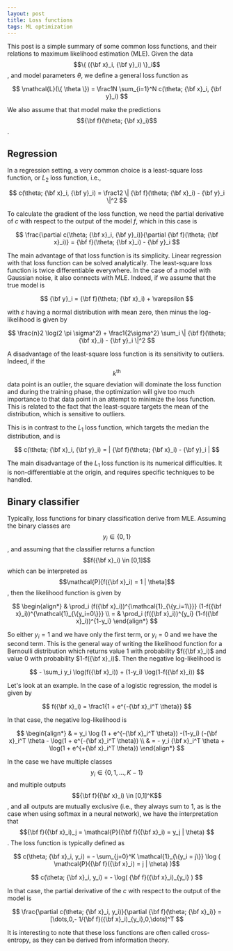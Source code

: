 ```yaml
---
layout: post
title: Loss functions
tags: ML optimization
---
```


This post is a simple summary of some common loss functions, and their relations
to maximum likelihood estimation (MLE). 
Given the data $$\{ ({\bf x}_i, {\bf y}_i) \}_i$$,
and model parameters $\theta$,
we define a general loss function as

$$ \mathcal{L}(\{ \theta \}) = 
\frac1N \sum_{i=1}^N 
c(\theta; {\bf x}_i, {\bf y}_i) $$

We also assume that that model make the predictions 
$${\bf f}(\theta; {\bf x}_i)$$.

## Regression

In a regression setting, a very common choice is a least-square loss function,
or $L_2$ loss function,
i.e.,

$$ c(\theta; {\bf x}_i, {\bf y}_i) 
= \frac12 \| {\bf f}(\theta; {\bf x}_i) - {\bf y}_i \|^2
$$

To calculate the gradient of the loss function, we need the partial derivative
of $c$ with respect to the output of the model $f$, which in this case is 

$$ \frac{\partial c(\theta; {\bf x}_i, {\bf y}_i)}{\partial {\bf f}(\theta; {\bf
x}_i)} =  {\bf f}(\theta; {\bf x}_i) - {\bf y}_i $$

The main advantage of that loss function is its simplicity. Linear regression
with that loss function can be solved analytically. The least-square loss
function is twice differentiable everywhere. In the case of a model with
Gaussian noise, it also connects with MLE. Indeed, if we assume that the true
model is

$$ {\bf y}_i = {\bf f}(\theta; {\bf x}_i) + \varepsilon $$

with $\varepsilon$ having a normal distribution with mean zero, then minus the
log-likelihood is given by

$$ \frac{n}2 \log(2 \pi \sigma^2) + \frac1{2\sigma^2} \sum_i 
\| {\bf f}(\theta; {\bf x}_i) - {\bf y}_i \|^2 $$

A disadvantage of the least-square loss function is its sensitivity to outliers.
Indeed, if the $$k^\text{th}$$ data point is an outlier, the square deviation
will dominate the loss function and during the training phase, the optimization
will give too much importance to that data point in an attempt to minimize the
loss function. This is related to the fact that the least-square targets the
mean of the distribution, which is sensitive to outliers.

This is in contrast to the $L_1$ loss function, which targets the median the
distribution, and is

$$ c(\theta; {\bf x}_i, {\bf y}_i) 
= | {\bf f}(\theta; {\bf x}_i) - {\bf y}_i |
$$

The main disadvantage of the $L_1$ loss function is its numerical difficulties.
It is non-differentiable at the origin, and requires specific techniques to be
handled.



## Binary classifier

Typically, loss functions for binary classification derive from MLE. Assuming the
binary classes are $$y_i \in \{0,1\}$$, and assuming that the classifier
returns a function $$f({\bf x}_i) \in [0,1]$$ which can be interpreted as 
$$\mathcal{P}[f({\bf x}_i) = 1 | \theta]$$, then the likelihood function is
given by

$$ \begin{align*}
& \prod_i (f({\bf x}_i))^{\mathcal{1}_{\{y_i=1\}}} 
(1-f({\bf x}_i))^{\mathcal{1}_{\{y_i=0\}}} \\
= & \prod_i (f({\bf x}_i))^{y_i} (1-f({\bf x}_i))^{1-y_i} 
\end{align*} $$

So either $y_i=1$ and we have only the first term, or $y_i=0$ and we have the
second term. 
This is the general way of writing the likelihood function for a Bernoulli
distribution which returns value $1$ with probability $f({\bf x}_i)$ and value
$0$ with probability $1-f({\bf x}_i)$.
Then the negative log-likelihood is

$$ - \sum_i y_i \log(f({\bf x}_i)) + (1-y_i) \log(1-f({\bf x}_i)) $$

Let's look at an example. In the case of a logistic regression, the model is
given by

$$ f({\bf x}_i) = \frac1{1 + e^{-{\bf x}_i^T \theta}} $$

In that case, the negative log-likelihood is

$$ \begin{align*}
& = y_i \log (1 + e^{-{\bf x}_i^T \theta})
-(1-y_i) (-{\bf x}_i^T \theta - \log(1 + e^{-{\bf x}_i^T \theta}) \\
& = - y_i {\bf x}_i^T \theta +  \log(1 + e^{+{\bf x}_i^T \theta}) 
\end{align*} $$


In the case we have multiple classes $$y_i \in \{0,1,\dots,K-1\}$$ and multiple
outputs $${\bf f}({\bf x}_i) \in [0,1]^K$$, 
and all outputs are mutually exclusive (i.e., they always sum to $1$, as is the
case when using softmax in a neural network), 
we have the interpretation that
$${\bf f}({\bf x}_i)_j = \mathcal{P}({\bf f}({\bf x}_i) = y_j | \theta) $$.
The loss function is typically defined as

$$ c(\theta; {\bf x}_i, y_i) = - \sum_{j=0}^K \mathcal{1}_{\{y_i = j\}} \log (
\mathcal{P}({\bf f}({\bf x}_i) = j | \theta) )$$

$$ c(\theta; {\bf x}_i, y_i) = - \log( {\bf f}({\bf x}_i)_{y_i} ) $$

In that case, the partial derivative of the $c$ with respect to the output of
the model is

$$ \frac{\partial c(\theta; {\bf x}_i, y_i)}{\partial {\bf f}(\theta; {\bf x}_i)} =  
[\dots,0,- 1/{\bf f}({\bf x}_i)_{y_i},0,\dots]^T
$$

It is interesting to note that these loss functions are often called
cross-entropy, as they can be derived from information theory.
